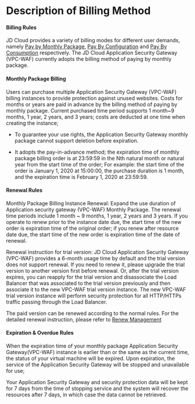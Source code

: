 # Description of Billing Method
#### Billing Rules

JD Cloud provides a variety of billing modes for different user demands, namely [Pay by Monthly Package](http://docs.jdcloud.com/en/billing/subscription), [Pay By Configuration](http://docs.jdcloud.com/en/billing/pay-as-you-go) and [Pay By Consumption](http://docs.jdcloud.com/en/billing/pay-as-you-go) respectively. The JD Cloud Application Security Gateway (VPC-WAF) currently adopts the billing method of paying by monthly package.

#### Monthly Package Billing

Users can purchase multiple Application Security Gateway (VPC-WAF) billing instances to provide protection against unused websites. Costs for months or years are paid in advance by the billing method of paying by monthly package. Current purchased time period supports 1 month~9 months, 1 year, 2 years, and 3 years; costs are deducted at one time when creating the instance;

- To guarantee your use rights, the Application Security Gateway monthly package cannot support deletion before expiration.

- It adopts the pay-in-advance method; the expiration time of monthly package billing order is at 23:59:59 in the Nth natural month or natural year from the start time of the order;
  For example: the start time of the order is January 1, 2020 at 15:00:00, the purchase duration is 1 month, and the expiration time is February 1, 2020 at 23:59:59.


#### Renewal Rules

Monthly Package Billing Instance Renewal: Expand the use duration of Application security gateway (VPC-WAF) Monthly Package. The renewal time periods include 1 month ~ 9 months, 1 year, 2 years and 3 years. If you operate to renew prior to the instance date due, the start time of the new order is expiration time of the original order; if you renew after resource date due, the start time of the new order is expiration time of the date of renewal.

Renewal instruction for trial version: JD Cloud Application Security Gateway (VPC-WAF) provides a 6-month usage time by default and the trial version does not support renewal. If you need to renew it, please upgrade the trial version to another version first before renewal. Or, after the trial version expires, you can reapply for the trial version and disassociate the Load Balancer that was associated to the trial version previously and then associate it to the new VPC-WAF trial version instance. The new VPC-WAF trial version instance will perform security protection for all HTTP/HTTPs traffic passing through the Load Balancer.

The paid version can be renewed according to the normal rules. For the detailed renewal instruction, please refer to [Renew Management](https://docs.jdcloud.com/en/online-buying/renew-management)


#### Expiration & Overdue Rules

When the expiration time of your monthly package Application Security Gateway(VPC-WAF) instance is earlier than or the same as the current time, the status of your virtual machine will be expired. Upon expiration, the service of the Application Security Gateway will be stopped and unavailable for use;

Your Application Security Gateway and security protection data will be kept for 7 days from the time of stopping service and the system will recover the resources after 7 days, in which case the data cannot be retrieved.
